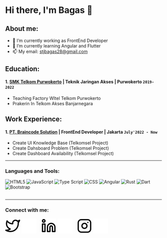 # Hi there, I'm Bagas 👋
## About me:
- 🔭 I’m currently working as FrontEnd Developer
- 🌱 I’m currently learning Angular and Flutter
- 📫 My email: stjbagas28@gmail.com

## Education:

#### 1. [SMK Telkom Purwokerto](https://smktelkom-pwt.sch.id/) | Teknik Jaringan Akses | Purwokerto `2019-2022`
   - Teaching Factory WItel Telkom Purwokerto
   - Prakerin In Telkom Akses Banjarnegara

## Work Experience:
#### 1. [PT. Braincode Solution](https://www.braincodesolution.com/services) | FrontEnd Developer | Jakarta `July'2022 - Now`
   - Create UI Knowledge Base  (Telkomsel Project)
   - Create Dahsboard Problem (Telkomsel Project)
   - Create Dashboard Availability (Telkomsel Project)

---

### Languages and Tools:

![HTML5](https://img.shields.io/badge/-HTML5-000000?style=flat&logo=html5)
![JavaScript](https://img.shields.io/badge/-JavaScript-000000?style=flat&logo=javascript)
![Type Script](https://img.shields.io/badge/TypeScript-007ACC?style=for-the-badge&logo=typescript&logoColor=white)
![CSS](https://img.shields.io/badge/CSS3-1572B6?style=for-the-badge&logo=css3&logoColor=white)
![Angular](https://img.shields.io/badge/Angular-DD0031?style=for-the-badge&logo=angular&logoColor=white)
![Rust](https://img.shields.io/badge/Rust-000000?style=for-the-badge&logo=rust&logoColor=white)
![Dart](https://img.shields.io/badge/Dart-0175C2?style=for-the-badge&logo=dart&logoColor=white)
![Bootstrap](https://img.shields.io/badge/Bootstrap-563D7C?style=for-the-badge&logo=bootstrap&logoColor=white)
<br />
<br />

---
### Connect with me:

[![website](./img/twitter-light.svg)](https://twitter.com/Callme_Bgs#gh-light-mode-only)
[![website](./img/twitter-dark.svg)](https://twitter.com/Callme_Bgs#gh-dark-mode-only)
&nbsp;&nbsp;
[![website](./img/linkedin-light.svg)](https://www.linkedin.com/in/bagas-setiaji-865664248/#gh-light-mode-only)
[![website](./img/linkedin-dark.svg)](https://www.linkedin.com/in/bagas-setiaji-865664248/#gh-dark-mode-only)
&nbsp;&nbsp;
[![website](./img/instagram-light.svg)](https://www.instagram.com/bagas._stj/#gh-light-mode-only)
[![website](./img/instagram-dark.svg)](https://www.instagram.com/bagas._stj/#gh-dark-mode-only)


